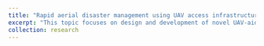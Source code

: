 ```yaml
---
title: "Rapid aerial disaster management using UAV access infrastructure and relays"
excerpt: "This topic focuses on design and development of novel UAV-aided communication solutions to establish a rapid aerial access infrastructure support for disaster management."
collection: research
---
```



